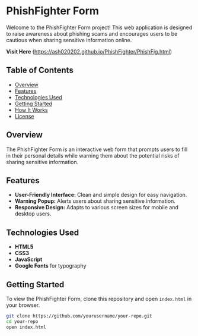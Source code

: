 # PhishFighter Form

Welcome to the PhishFighter Form project! This web application is designed to raise awareness about phishing scams and encourages users to be cautious when sharing sensitive information online.

**Visit Here** (https://ash020202.github.io/PhishFighter/PhishFig.html)
## Table of Contents

- [Overview](#overview)
- [Features](#features)
- [Technologies Used](#technologies-used)
- [Getting Started](#getting-started)
- [How It Works](#how-it-works)
- [License](#license)

## Overview

The PhishFighter Form is an interactive web form that prompts users to fill in their personal details while warning them about the potential risks of sharing sensitive information.

## Features

- **User-Friendly Interface:** Clean and simple design for easy navigation.
- **Warning Popup:** Alerts users about sharing sensitive information.
- **Responsive Design:** Adapts to various screen sizes for mobile and desktop users.

## Technologies Used

- **HTML5**
- **CSS3**
- **JavaScript**
- **Google Fonts** for typography

## Getting Started

To view the PhishFighter Form, clone this repository and open `index.html` in your browser.

```bash
git clone https://github.com/yourusername/your-repo.git
cd your-repo
open index.html
